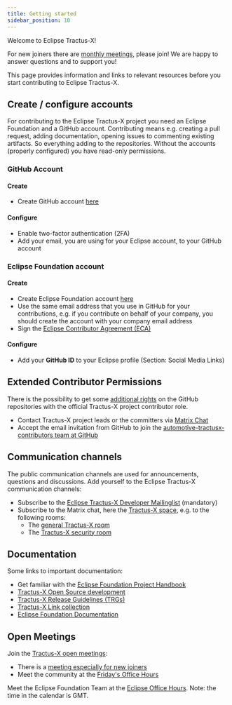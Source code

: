 ```yaml
---
title: Getting started
sidebar_position: 10
---
```


Welcome to Eclipse Tractus-X!

For new joiners there are [monthly meetings](/community/open-meetings#NewJoiner%20-%20Office%20Hour), please join! We are happy to answer questions and to support you!

This page provides information and links to relevant resources before you start contributing to Eclipse Tractus-X.

## Create / configure accounts

For contributing to the Eclipse Tractus-X project you need an Eclipse Foundation and a GitHub account. Contributing means e.g. creating a pull request, adding documentation, opening issues to commenting existing artifacts. So everything adding to the repositories. Without the accounts (properly configured) you have read-only permissions.

### GitHub Account

#### Create

- Create GitHub account [here](https://github.com/signup)

#### Configure

- Enable two-factor authentication (2FA)
- Add your email, you are using for your Eclipse account, to your GitHub account

### Eclipse Foundation account

#### Create

- Create Eclipse Foundation account [here](https://accounts.eclipse.org/user/register)
- Use the same email address that you use in GitHub for your contributions, e.g. if you contribute on behalf of your company, you should create the account with your company email address
- Sign the [Eclipse Contributor Agreement (ECA)](https://www.eclipse.org/legal/ECA.php)

#### Configure

- Add your **GitHub ID** to your Eclipse profile (Section: Social Media Links)

## Extended Contributor Permissions

There is the possibility to get some [additional rights](/docs/oss/contributor-committer#official-project-contributor) on the GitHub repositories with the official Tractus-X project contributor role.

- Contact Tractus-X project leads or the committers via [Matrix Chat](https://chat.eclipse.org/#/room/#tractusx:matrix.eclipse.org)
- Accept the email invitation from GitHub to join the [automotive-tractusx-contributors team at GitHub](https://github.com/orgs/eclipse-tractusx/teams)

## Communication channels

The public communication channels are used for announcements, questions and discussions.
Add yourself to the Eclipse Tractus-X communication channels:

- Subscribe to the [Eclipse Tractus-X Developer Mailinglist](https://accounts.eclipse.org/mailing-list/tractusx-dev) (mandatory)
- Subscribe to the Matrix chat, here the [Tractus-X space](https://chat.eclipse.org/#/room/#automotive.tractusx:matrix.eclipse.org), e.g. to the following rooms:
  - The [general Tractus-X room](https://chat.eclipse.org/#/room/#tractusx:matrix.eclipse.org)
  - The [Tractus-X security room](https://chat.eclipse.org/#/room/#tractusx-security:matrix.eclipse.org)

## Documentation

Some links to important documentation:

- Get familiar with the [Eclipse Foundation Project Handbook](https://www.eclipse.org/projects/handbook/)
- [Tractus-X Open Source development](/docs/category/open-source-development)
- [Tractus-X Release Guidelines (TRGs)](/docs/release)
- [Tractus-X Link collection](/docs/dev_links)
- [Eclipse Foundation Documentation](/docs/dev_links#eclipse-foundation-documentation)

## Open Meetings

Join the [Tractus-X open meetings](/community/open-meetings):

- There is a [meeting especially for new joiners](/community/open-meetings#NewJoiner%20-%20Office%20Hour)
- Meet the community at the [Friday's Office Hours](/community/open-meetings#Office%20Hour)

Meet the Eclipse Foundation Team at the [Eclipse Office Hours](https://www.eclipse.org/projects/calendar/). Note: the time in the calendar is GMT.
